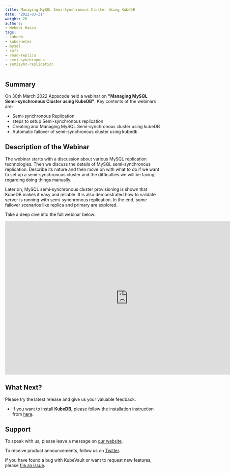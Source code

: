 ```yaml
---
title: Managing MySQL Semi-Synchronous Cluster Using KubeDB
date: "2022-03-31"
weight: 20
authors:
- Mehedi Hasan
tags:
- kubedb
- kubernetes
- mysql
- raft
- read-replica
- semi-synchronous
- semisync-replication
---
```


## Summary

On 30th March 2022 Appscode held a webinar on **"Managing MySQL Semi-synchronous Cluster using KubeDB"**. Key contents of the webinars are:

- Semi-synchronous Replication
- steps to setup Semi-synchronous replication
- Creating and Managing MySQL Semi-synchronous cluster using kubeDB
- Automatic failover of semi-synchronous cluster using kubedb


## Description of the Webinar

The webinar starts with a discussion about various MySQL replication technologies. Then we discuss the details of MySQL semi-synchronous replication. Describe its nature and then move on with what to do if we want to set up a semi-synchronous cluster and the difficulties we will be facing regarding doing things manually.

Later on, MySQL semi-synchronous cluster provisioning is shown that KubeDB makes it easy and reliable. It is also demonstrated how to validate server is running with semi-synchronous replication. In the end, some failover scenarios like replica and primary are explored. 


Take a deep dive into the full webinar below:

<iframe width="800" height="500" src="https://www.youtube.com/embed/y9VgofqwGyE" title="YouTube video player" frameborder="0" allow="accelerometer; autoplay; clipboard-write; encrypted-media; gyroscope; picture-in-picture" allowfullscreen></iframe>

## What Next?

Please try the latest release and give us your valuable feedback.

* If you want to install **KubeDB**, please follow the installation instruction from [here](https://kubedb.com/docs/v2022.03.28/welcome/).

## Support

To speak with us, please leave a message on [our website](https://appscode.com/contact/).

To receive product announcements, follow us on [Twitter](https://twitter.com/KubeVault).

If you have found a bug with KubeVault or want to request new features, please [file an issue](https://github.com/kubevault/project/issues/new).
